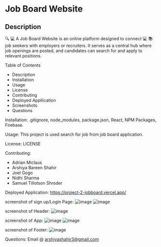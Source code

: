 # Job Board Website

## Description
🔍 💻 A Job Board Website is an online platform designed to connect 💻 📚 job seekers with employers or recruiters. It serves as a central hub where job openings are posted, and candidates can search for and apply to relevant positions.

Table of Contents
- Description
- Installation
- Usage
- License
- Contributing
- Deployed Appllication
- Screenshots
- Questions

Installation:
.gitignore, node_modules, package.json, React, NPM Packages, Firebase.

Usage:
This project is used search for job from job board application.

License: LICENSE

Contributing:
- Adrian Miclaus
- Arshiya Bareen Shahir
- Joel Gogo
- Nidhi Sharma
- Samuel Tillotson Shroder

Deployed Application:
https://project-2-jobboard.vercel.app/

screenshot of sign up/Login Page:
![image](https://github.com/ArshiyaShahir/Readme-Generator/assets/152011318/1e8bba13-fb9c-47ca-b8fd-698c9ab1b737)
![image](https://github.com/ArshiyaShahir/Week1project/assets/152011318/7a59e29d-908c-4b35-a6c3-f224c83de120)


screenshot of Header:
![image](https://github.com/ArshiyaShahir/Readme-Generator/assets/152011318/5b60b7a9-0514-4f3d-ab7e-1b6aa5d0f5af)

screenshot of App:
![image](https://github.com/ArshiyaShahir/Readme-Generator/assets/152011318/ae732218-d01c-4321-ba98-866fa0d6ab10)
![image](https://github.com/ArshiyaShahir/Week1project/assets/152011318/a504a9c4-ce25-40ed-bddf-f390fc790263)

screenshot of Footer:
![image](https://github.com/ArshiyaShahir/Readme-Generator/assets/152011318/6eee64dd-678b-4674-8084-538c353c02e8)

Questions:
Email @ arshiyashahir3@gmail.com